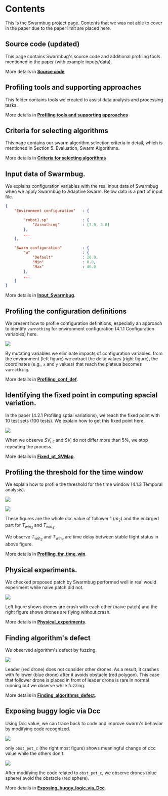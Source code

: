 # Contents

This is the Swarmbug project page.
Contents that we was not able to cover in the paper due to the paper limit are placed here.

## Source code (updated)

This page contains Swarmbug's source code and additional profiling tools mentioned in the paper (with example inputs/data).

More details in **[Source code](https://github.com/swarmbug/src/tree/main/Source_code)**

## Profiling tools and supporting approaches

This folder contains tools we created to assist data analysis and processing tasks.

More details in **[Profiling tools and supporting approaches](https://github.com/swarmbug/src/tree/main/Source_code/Tools)**

## Criteria for selecting algorithms

This page contains our swarm algorithm selection criteria in detail, which is mentioned in Section 5. Evaluation, Swarm Algorithms.

More details in **[Criteria for selecting algorithms](https://github.com/swarmbug/src/tree/main/Criteria_for_selecting_algorithms)**

## Input data of Swarmbug.

We explains configuration variables with the real input data of Swarmbug when we apply Swarmbug to Adaptive Swarm. Below data is a part of input file.

```json
{
    "Environment configuration"   : {

        "robot1.sp"               : {
            "Varnothing"          : [3.0, 3.0]
        },
        ...
    },

    "Swarm configuration"         : {
        "w"                       : {
            "Default"             : 20.0,
            "Min"                 : 0.0,
            "Max"                 : 40.0
        },
        ...
    }
}
```

More details in **[Input_Swarmbug](https://github.com/swarmbug/src/tree/main/Input_Swarmbug)**.

## Profiling the configuration definitions

We present how to profile configuration definitions, especially an approach to identify `varnothing` for environment configuration (4.1.1 Configuration variables) here.

![](https://github.com/swarmbug/src/blob/main/main_4_fig1_pro.png)

By mutating variables we eliminate impacts of configuration variables: from the environment (left figure) we extract the delta values (right figure), the coordinates (e.g., `x` and `y` values) that reach the plateua becomes `varnothing`.

More details in **[Profiling_conf_def](https://github.com/swarmbug/src/tree/main/Profiling_conf_def)**.

## Identifying the fixed point in computing spacial variation.

In the paper (4.2.1 Profiling sptial variations), we reach the fixed point with 10 test sets (100 tests). We explain how to get this fixed point here.

![](https://github.com/swarmbug/src/blob/main/main_5_fig1_converged.png)

When we observe _SV<sub>i-1</sub>_ and _SV<sub>i</sub>_ do not differ more than 5%, we stop repeating the process.

More details in **[Fixed_pt_SVMap](https://github.com/swarmbug/src/tree/main/Fixed_pt_SVMap)**.

## Profiling the threshold for the time window

We explain how to profile the threshold for the time window (4.1.3 Temporal analysis).

![](https://github.com/swarmbug/src/blob/main/main_6_fig1_whole.png)

![](https://github.com/swarmbug/src/blob/main/main_6_fig2_zoom.png)

These figures are the whole dcc value of follower 1 (_m<sub>2</sub>_) and the enlarged part for _T<sub>win<sub>3</sub></sub>_ and _T<sub>win<sub>4</sub></sub>_.

We observe _T<sub>win<sub>3</sub></sub>_ and _T<sub>win<sub>4</sub></sub>_ are time delay between stable flight status in above figure.

More details in **[Profiling_thr_time_win](https://github.com/swarmbug/src/tree/main/Profiling_thr_time_win)**.

## Physical experiments.

We checked proposed patch by Swarmbug performed well in real would experiment while naive patch did not.

![](https://github.com/swarmbug/src/blob/main/main_3_fig1_phy.png)

Left figure shows drones are crash with each other (naive patch) and the right figure shows drones are flying without crash.

More details in **[Physical_experiments](https://github.com/swarmbug/src/tree/main/Physical_experiments)**.

## Finding algorithm's defect

We observed algorithm's defect by fuzzing.

![](https://github.com/swarmbug/src/blob/main/main_1_fig1_crash.png)

Leader (red drone) does not consider other drones.
As a result, it crashes with follower (blue drone) after it avoids obstacle (red polygon).
This case that follower drone is placed in front of leader drone is rare in normal running but we observe while fuzzing.

More details in **[Finding_algorithms_defect](https://github.com/swarmbug/src/tree/main/Finding_algorithms_defect)**.

## Exposing buggy logic via Dcc

Using Dcc value, we can trace back to code and improve swarm's behavior by modifying code recognized.

![](https://github.com/swarmbug/src/blob/main/main_2_fig1_dcc.png)

only `obst_pot_c` (the right most figure) shows meaningful change of dcc value while the others don't.

![](https://github.com/swarmbug/src/blob/main/Exposing_buggy_logic_via_Dcc/videos/no_fix.gif)

After modifying the code related to `obst_pot_c`, we observe drones (blue sphere) avoid the obstacle (red sphere).

More details in **[Exposing_buggy_logic_via_Dcc](https://github.com/swarmbug/src/tree/main/Exposing_buggy_logic_via_Dcc)**.
